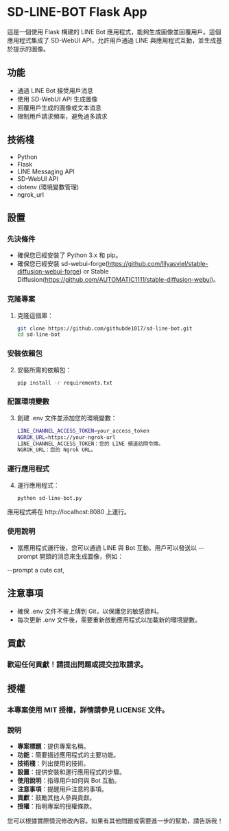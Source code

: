 # SD-LINE-BOT Flask App

這是一個使用 Flask 構建的 LINE Bot 應用程式，能夠生成圖像並回覆用戶。這個應用程式集成了 SD-WebUI API，允許用戶通過 LINE 與應用程式互動，並生成基於提示的圖像。

## 功能

- 通過 LINE Bot 接受用戶消息
- 使用 SD-WebUI API 生成圖像
- 回覆用戶生成的圖像或文本消息
- 限制用戶請求頻率，避免過多請求

## 技術棧

- Python
- Flask
- LINE Messaging API
- SD-WebUI API
- dotenv (環境變數管理)
- ngrok_url

## 設置

### 先決條件

- 確保您已經安裝了 Python 3.x 和 pip。
- 確保您已經安裝 sd-webui-forge(https://github.com/lllyasviel/stable-diffusion-webui-forge) or Stable Diffusion(https://github.com/AUTOMATIC1111/stable-diffusion-webui)。

### 克隆專案

1. 克隆這個庫：
   ```bash
   git clone https://github.com/githubde1017/sd-line-bot.git
   cd sd-line-bot

### 安裝依賴包
2. 安裝所需的依賴包：
    ```bash
    pip install -r requirements.txt

### 配置環境變數
3. 創建 .env 文件並添加您的環境變數：
    ```bash
    LINE_CHANNEL_ACCESS_TOKEN=your_access_token
    NGROK_URL=https://your-ngrok-url
    LINE_CHANNEL_ACCESS_TOKEN：您的 LINE 頻道訪問令牌。
    NGROK_URL：您的 Ngrok URL。

### 運行應用程式
4. 運行應用程式：
    ```bash
    python sd-line-bot.py
    
應用程式將在 http://localhost:8080 上運行。

### 使用說明
- 當應用程式運行後，您可以通過 LINE 與 Bot 互動。用戶可以發送以 --prompt 開頭的消息來生成圖像，例如：

--prompt a cute cat,

## 注意事項
- 確保 .env 文件不被上傳到 Git，以保護您的敏感資料。
- 每次更新 .env 文件後，需要重新啟動應用程式以加載新的環境變數。

## 貢獻
### 歡迎任何貢獻！請提出問題或提交拉取請求。

## 授權
### 本專案使用 MIT 授權，詳情請參見 LICENSE 文件。

### 說明

- **專案標題**：提供專案名稱。
- **功能**：簡要描述應用程式的主要功能。
- **技術棧**：列出使用的技術。
- **設置**：提供安裝和運行應用程式的步驟。
- **使用說明**：指導用戶如何與 Bot 互動。
- **注意事項**：提醒用戶注意的事項。
- **貢獻**：鼓勵其他人參與貢獻。
- **授權**：指明專案的授權條款。

您可以根據實際情況修改內容。如果有其他問題或需要進一步的幫助，請告訴我！